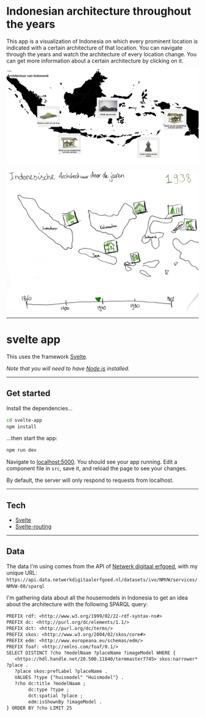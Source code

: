 # Indonesian architecture throughout the years

This app is a visualization of Indonesia on which every prominent location is indicated with a certain architecture of that location. You can navigate through the years and watch the architecture of every location change. You can get more information about a certain architecture by clicking on it.

![](https://github.com/RobinFrugte97/frontend-applications/blob/master/Screenshot_15.png)

![Concept visualization](https://github.com/RobinFrugte97/frontend-applications/blob/master/src/Screenshot_13.png)

---

# svelte app

This uses the framework [Svelte](https://svelte.dev).

*Note that you will need to have [Node.js](https://nodejs.org) installed.*

---

## Get started

Install the dependencies...

```bash
cd svelte-app
npm install
```

...then start the app:

```bash
npm run dev
```

Navigate to [localhost:5000](http://localhost:5000). You should see your app running. Edit a component file in `src`, save it, and reload the page to see your changes.

By default, the server will only respond to requests from localhost.

---

## Tech

- [Svelte](https://svelte.dev/)
- [Svelte-routing](https://github.com/EmilTholin/svelte-routing)

---

## Data

The data I'm using comes from the API of [Netwerk digitaal erfgoed](https://www.netwerkdigitaalerfgoed.nl/), with my unique URL:
`https://api.data.netwerkdigitaalerfgoed.nl/datasets/ivo/NMVW/services/NMVW-08/sparql`


I'm gathering data about all the housemodels in Indonesia to get an idea about the architecture with the following SPARQL query:

```
PREFIX rdf: <http://www.w3.org/1999/02/22-rdf-syntax-ns#>
PREFIX dc: <http://purl.org/dc/elements/1.1/>
PREFIX dct: <http://purl.org/dc/terms/>
PREFIX skos: <http://www.w3.org/2004/02/skos/core#>
PREFIX edm: <http://www.europeana.eu/schemas/edm/>
PREFIX foaf: <http://xmlns.com/foaf/0.1/>
SELECT DISTINCT ?cho ?modelNaam ?placeName ?imageModel WHERE {
   <https://hdl.handle.net/20.500.11840/termmaster7745> skos:narrower* ?place .
   ?place skos:prefLabel ?placeName .
   VALUES ?type {"huismodel" "Huismodel"} .
   ?cho dc:title ?modelNaam ;
		dc:type ?type ;
		dct:spatial ?place ;
		edm:isShownBy ?imageModel .
} ORDER BY ?cho LIMIT 25
```
